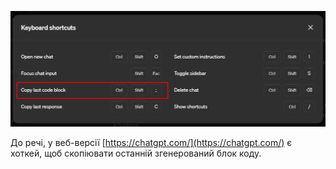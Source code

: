 <!--
date: 2025-02-02T23:23:04.239Z
photo: ![Photo](2024-05-14-06-21-09.jpg)


-->

![Photo](2024-05-14-06-21-09.jpg)

До речі, у веб-версії  [https://chatgpt.com/](https://chatgpt.com/) є хоткей, щоб скопіювати останній згенерований блок коду.